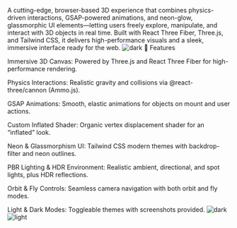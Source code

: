 A cutting-edge, browser-based 3D experience that combines physics-driven interactions, GSAP-powered animations, and neon-glow, glassmorphic UI elements—letting users freely explore, manipulate, and interact with 3D objects in real time. Built with React Three Fiber, Three.js, and Tailwind CSS, it delivers high-performance visuals and a sleek, immersive interface ready for the web.
![dark](https://github.com/user-attachments/assets/446669e2-7d99-4cd0-9d23-64fa9ca7fd57)
🚀 Features

Immersive 3D Canvas: Powered by Three.js and React Three Fiber for high-performance rendering.

Physics Interactions: Realistic gravity and collisions via @react-three/cannon (Ammo.js).

GSAP Animations: Smooth, elastic animations for objects on mount and user actions.

Custom Inflated Shader: Organic vertex displacement shader for an “inflated” look.

Neon & Glassmorphism UI: Tailwind CSS modern themes with backdrop-filter and neon outlines.

PBR Lighting & HDR Environment: Realistic ambient, directional, and spot lights, plus HDR reflections.

Orbit & Fly Controls: Seamless camera navigation with both orbit and fly modes.

Light & Dark Modes: Toggleable themes with screenshots provided.
![dark](https://github.com/user-attachments/assets/446669e2-7d99-4cd0-9d23-64fa9ca7fd57)
![light](https://github.com/user-attachments/assets/d641070f-a9ec-44a3-b823-e71bfc914221)
